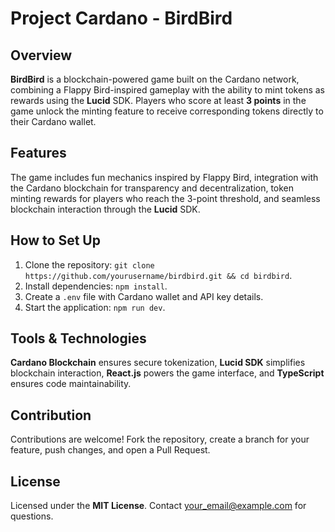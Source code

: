 # Project Cardano - BirdBird

## Overview

**BirdBird** is a blockchain-powered game built on the Cardano network, combining a Flappy Bird-inspired gameplay with the ability to mint tokens as rewards using the **Lucid** SDK. Players who score at least **3 points** in the game unlock the minting feature to receive corresponding tokens directly to their Cardano wallet.

## Features

The game includes fun mechanics inspired by Flappy Bird, integration with the Cardano blockchain for transparency and decentralization, token minting rewards for players who reach the 3-point threshold, and seamless blockchain interaction through the **Lucid** SDK.

## How to Set Up

1. Clone the repository: `git clone https://github.com/yourusername/birdbird.git && cd birdbird`.
2. Install dependencies: `npm install`.
3. Create a `.env` file with Cardano wallet and API key details.
4. Start the application: `npm run dev`.

## Tools & Technologies

**Cardano Blockchain** ensures secure tokenization, **Lucid SDK** simplifies blockchain interaction, **React.js** powers the game interface, and **TypeScript** ensures code maintainability.

## Contribution

Contributions are welcome! Fork the repository, create a branch for your feature, push changes, and open a Pull Request.

## License

Licensed under the **MIT License**. Contact [your_email@example.com](mailto:your_email@example.com) for questions.
